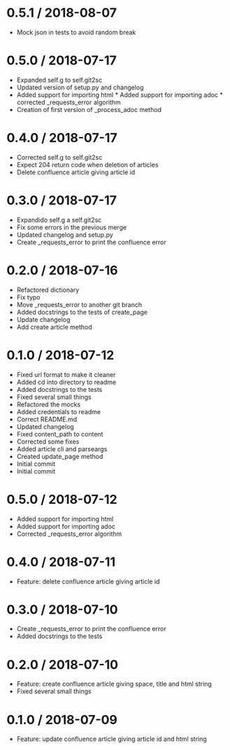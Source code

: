 
0.5.1 / 2018-08-07
==================

  * Mock json in tests to avoid random break

0.5.0 / 2018-07-17
==================

  * Expanded self.g to self.git2sc
  * Updated version of setup.py and changelog
  * Added support for importing html * Added support for importing adoc * corrected _requests_error algorithm
  * Creation of first version of _process_adoc method

0.4.0 / 2018-07-17
==================

  * Corrected self.g to self.git2sc
  * Expect 204 return code when deletion of articles
  * Delete confluence article giving article id

0.3.0 / 2018-07-17
==================

  * Expandido self.g a self.git2sc
  * Fix some errors in the previous merge
  * Updated changelog and setup.py
  * Create _requests_error to print the confluence error

0.2.0 / 2018-07-16
==================

  * Refactored dictionary
  * Fix typo
  * Move _requests_error to another git branch
  * Added docstrings to the tests of create_page
  * Update changelog
  * Add create article method

0.1.0 / 2018-07-12
==================

  * Fixed url format to make it cleaner
  * Added cd into directory to readme
  * Added docstrings to the tests
  * Fixed several small things
  * Refactored the mocks
  * Added credentials to readme
  * Correct README.md
  * Updated changelog
  * Fixed content_path to content
  * Corrected some fixes
  * Added article cli and parseargs
  * Created update_page method
  * Initial commit
  * Initial commit

0.5.0 / 2018-07-12
==================

  * Added support for importing html
  * Added support for importing adoc
  * Corrected _requests_error algorithm

0.4.0 / 2018-07-11
==================

  * Feature: delete confluence article giving article id

0.3.0 / 2018-07-10
==================

  * Create _requests_error to print the confluence error
  * Added docstrings to the tests

0.2.0 / 2018-07-10
==================

  * Feature: create confluence article giving space, title and html string
  * Fixed several small things

0.1.0 / 2018-07-09
==================

  * Feature: update confluence article giving article id and html string
